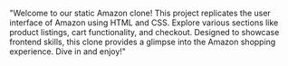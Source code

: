 "Welcome to our static Amazon clone! This project replicates the user interface of Amazon using HTML and CSS. Explore various sections like product listings, cart functionality, and checkout. Designed to showcase frontend skills, this clone provides a glimpse into the Amazon shopping experience. Dive in and enjoy!"
